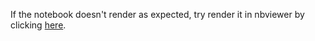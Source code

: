 If the notebook doesn't render as expected, try render it in nbviewer by clicking [here](https://nbviewer.org/github/jintaozhang112358/End-to-End-Customer-Analysis/blob/main/ETL/ETL.ipynb).
